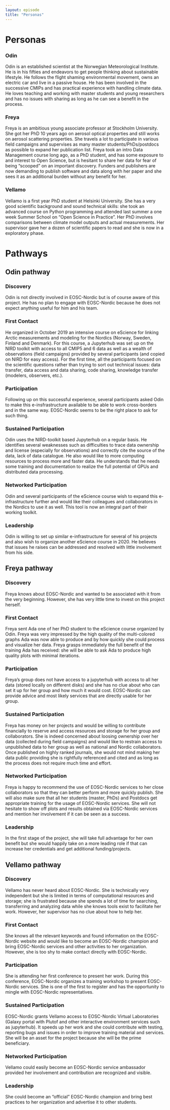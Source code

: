 ```yaml
---
layout: episode
title: "Personas"
---
```


# Personas

### Odin

Odin is an established scientist at the Norwegian Meteorological Institute. He is in his fifties and endeavors to get people thinking about sustainable lifestyle. He follows the flight shaming environmental movement, owns an electric car and live in a passive house. He has been involved in the successive CMIPs and has practical experience with handling climate data. He loves teaching and working with master students and young researchers and has no issues with sharing as long as he can see a benefit in the process.

### Freya

Freya is an ambitious young associate professor at Stockholm University. She got her PhD 10 years ago on aerosol optical properties and still works on aerosol scattering properties. She travels a lot to participate in various field campaigns and supervises as many master students/PhDs/postdocs as possible to expand her publication list. Freya took an intro Data Management course long ago, as a PhD student, and has some exposure to and interest to Open Science, but is hesitant to share her data for fear of being “scooped” on an important discovery. Funders and publishers are now demanding to publish software and data along with her paper and she sees it as an additional burden without any benefit for her.

### Vellamo

Vellamo is a first year PhD student at Helsinki University. She has a very good scientific background and sound technical skills: she took an advanced course on Python programming and attended last summer a one week Summer School on “Open Science in Practice”. Her PhD involves comparisons between climate model outputs and actual measurements. Her supervisor gave her a dozen of scientific papers to read and she is now in a exploratory phase. 

# Pathways

## Odin pathway

### Discovery 

Odin is not directly involved in EOSC-Nordic but is of course aware of this project. He has no plan to engage with EOSC-Nordic because he does not expect anything useful for him and his team.

### First Contact 

He organized in October 2019 an intensive course on eScience for linking Arctic measurements and modeling for the Nordics (Norway, Sweden, Finland and Denmark). For this course, a Jupyterhub was set up on the NIRD toolkit with access to all CMIP5 and 6 data as well as a wealth of observations (field campaigns) provided by several participants (and copied on NIRD for easy access). For the first time, all the participants focused on the scientific questions rather than trying to sort out technical issues: data transfer, data access and data sharing, code sharing, knowledge transfer (modelers, observers, etc.). 

### Participation 

Following up on this successful experience, several participants asked Odin to make this e-insfrastructure available to be able to work cross-borders and in the same way. EOSC-Nordic seems to be the right place to ask for such thing.

### Sustained Participation 

Odin uses the NIRD-toolkit based Jupyterhub on a regular basis. He identifies several weaknesses such as difficulties to trace data ownership and license (especially for observations) and correctly cite the source of the data, lack of data catalogue. He also would like to more computing resources to process more and faster data. He understands that he needs some training and documentation to realize the full potential of GPUs and distributed data processing.

### Networked Participation 

Odin and several participants of the eScience course wish to expand this e-infrastructure further and would like their colleagues and collaborators in the Nordics to use it as well. This tool is now an integral part of their working toolkit.

### Leadership 

Odin is willing to set up similar e-infrastructure for several of his projects and also wish to organize another eScience course in 2020. He believes that issues he raises can be addressed and resolved with little involvement from his side.


## Freya pathway

### Discovery

Freya knows about EOSC-Nordic and wanted to be associated with it from the very beginning. However, she has very little time to invest on this project herself.

### First Contact 

Freya sent Ada one of her PhD student to the eScience course organized by Odin. Freya was very impressed by the high quality of the multi-colored graphs Ada was now able to produce and by how quickly she could process and visualize her data. Freya grasps immediately the full benefit of the training Ada has received: she will be able to ask Ada to produce high quality plots with minimal iterations.

### Participation 

Freya’s group does not have access to a jupyterhub with access to all her data (stored locally on different disks) and she has no clue about who can set it up for her group and how much it would cost. EOSC-Nordic can provide advice and most likely services that are directly usable for her group. 

### Sustained Participation 

Freya has money on her projects and would be willing to contribute financially to reserve and access resources and storage for her group and collaborators. She is indeed concerned about loosing ownership over her data (collected during field campaigns) and would like to restrain access to unpublished data to her group as well as national and Nordic collaborators. Once published on highly ranked journals, she would not mind making her data public providing she is rightfully referenced and cited and as long as the process does not require much time and effort.

### Networked Participation 

Freya is happy to recommend the use of EOSC-Nordic services to her close collaborators so that they can better perform and more quickly publish. She will also make sure that all her students (master, PhDs) and Postdocs get appropriate training for the usage of EOSC-Nordic services. She will not hesitate to show off plots and results obtained via EOSC-Nordic services and mention her involvement if it can be seen as a success.

### Leadership 

In the first stage of the project, she will take full advantage for her own benefit but she would happily take on a more leading role if that can increase her credentials and get additional funding/projects. 


## Vellamo pathway

### Discovery 

Vellamo has never heard about EOSC-Nordic. She is technically very independent but she is limited in terms of computational resources and storage; she is frustrated because she spends a lot of time for searching, transferring and analyzing data while she knows tools exist to facilitate her work. However, her supervisor has no clue about how to help her. 

### First Contact 

She knows all the relevant keywords and found information on the EOSC-Nordic website and would like to become an EOSC-Nordic champion and bring EOSC-Nordic services and other activities to her organization. However, she is too shy to make contact directly with EOSC-Nordic.

### Participation 

She is attending her first conference to present her work. During this conference, EOSC-Nordic organizes a training workshop to present EOSC-Nordic services. She is one of the first to register and has the opportunity to mingle with EOSC-Nordic representatives.

### Sustained Participation 

EOSC-Nordic grants Vellamo access to EOSC-Nordic Virtual Laboratories (Galaxy portal with Plutof and other interactive environment services such as jupyterhub). It speeds up her work and she could contribute with testing, reporting bugs and issues in order to improve training material and services. She will be an asset for the project because she will be the prime beneficiary.

### Networked Participation 

Vellamo could easily become an EOSC-Nordic service ambassador provided her involvement and contribution are recognized and visible.

### Leadership 

She could become an “official” EOSC-Nordic champion and bring best practices to her organization and advertise it to other students.

